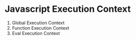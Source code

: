 # Javascript Execution Context

1. Global Execution Context
2. Function Execution Context
3. Eval Execution Context

